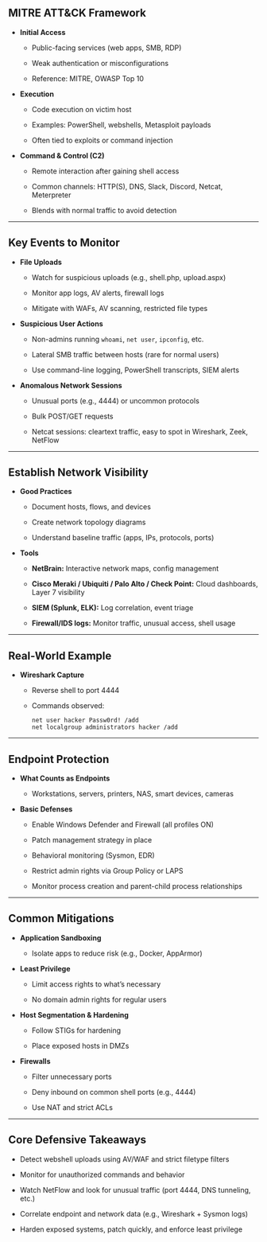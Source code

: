 

## MITRE ATT&CK Framework

- **Initial Access**
    
    - Public-facing services (web apps, SMB, RDP)
        
    - Weak authentication or misconfigurations
        
    - Reference: MITRE, OWASP Top 10
        
- **Execution**
    
    - Code execution on victim host
        
    - Examples: PowerShell, webshells, Metasploit payloads
        
    - Often tied to exploits or command injection
        
- **Command & Control (C2)**
    
    - Remote interaction after gaining shell access
        
    - Common channels: HTTP(S), DNS, Slack, Discord, Netcat, Meterpreter
        
    - Blends with normal traffic to avoid detection
        

---

## Key Events to Monitor

- **File Uploads**
    
    - Watch for suspicious uploads (e.g., shell.php, upload.aspx)
        
    - Monitor app logs, AV alerts, firewall logs
        
    - Mitigate with WAFs, AV scanning, restricted file types
        
- **Suspicious User Actions**
    
    - Non-admins running `whoami`, `net user`, `ipconfig`, etc.
        
    - Lateral SMB traffic between hosts (rare for normal users)
        
    - Use command-line logging, PowerShell transcripts, SIEM alerts
        
- **Anomalous Network Sessions**
    
    - Unusual ports (e.g., 4444) or uncommon protocols
        
    - Bulk POST/GET requests
        
    - Netcat sessions: cleartext traffic, easy to spot in Wireshark, Zeek, NetFlow
        

---

## Establish Network Visibility

- **Good Practices**
    
    - Document hosts, flows, and devices
        
    - Create network topology diagrams
        
    - Understand baseline traffic (apps, IPs, protocols, ports)
        
- **Tools**
    
    - **NetBrain:** Interactive network maps, config management
        
    - **Cisco Meraki / Ubiquiti / Palo Alto / Check Point:** Cloud dashboards, Layer 7 visibility
        
    - **SIEM (Splunk, ELK):** Log correlation, event triage
        
    - **Firewall/IDS logs:** Monitor traffic, unusual access, shell usage
        

---

## Real-World Example

- **Wireshark Capture**
    
    - Reverse shell to port 4444
        
    - Commands observed:
        
        ```
        net user hacker Passw0rd! /add
        net localgroup administrators hacker /add
        ```
        

---

## Endpoint Protection

- **What Counts as Endpoints**
    
    - Workstations, servers, printers, NAS, smart devices, cameras
        
- **Basic Defenses**
    
    - Enable Windows Defender and Firewall (all profiles ON)
        
    - Patch management strategy in place
        
    - Behavioral monitoring (Sysmon, EDR)
        
    - Restrict admin rights via Group Policy or LAPS
        
    - Monitor process creation and parent-child process relationships
        

---

## Common Mitigations

- **Application Sandboxing**
    
    - Isolate apps to reduce risk (e.g., Docker, AppArmor)
        
- **Least Privilege**
    
    - Limit access rights to what’s necessary
        
    - No domain admin rights for regular users
        
- **Host Segmentation & Hardening**
    
    - Follow STIGs for hardening
        
    - Place exposed hosts in DMZs
        
- **Firewalls**
    
    - Filter unnecessary ports
        
    - Deny inbound on common shell ports (e.g., 4444)
        
    - Use NAT and strict ACLs
        

---

## Core Defensive Takeaways

- Detect webshell uploads using AV/WAF and strict filetype filters
    
- Monitor for unauthorized commands and behavior
    
- Watch NetFlow and look for unusual traffic (port 4444, DNS tunneling, etc.)
    
- Correlate endpoint and network data (e.g., Wireshark + Sysmon logs)
    
- Harden exposed systems, patch quickly, and enforce least privilege